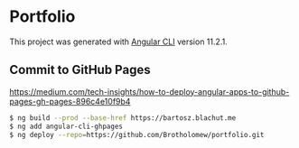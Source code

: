 # Portfolio

This project was generated with [Angular CLI](https://github.com/angular/angular-cli) version 11.2.1.

## Commit to GitHub Pages
https://medium.com/tech-insights/how-to-deploy-angular-apps-to-github-pages-gh-pages-896c4e10f9b4
```bash
$ ng build --prod --base-href https://bartosz.blachut.me
$ ng add angular-cli-ghpages
$ ng deploy --repo=https://github.com/Brotholomew/portfolio.git
```
